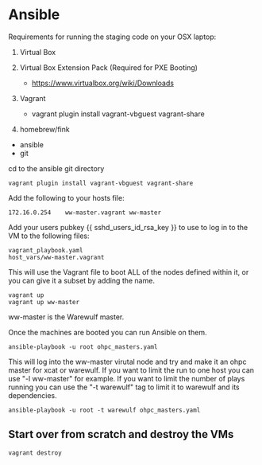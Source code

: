 # Ansible

Requirements for running the staging code on your OSX laptop:

1) Virtual Box

2) Virtual Box Extension Pack (Required for PXE Booting)
   - https://www.virtualbox.org/wiki/Downloads

2) Vagrant
    - vagrant plugin install vagrant-vbguest vagrant-share

3) homebrew/fink
  - ansible
  - git
  
cd to the ansible git directory

```
vagrant plugin install vagrant-vbguest vagrant-share
```

Add the following to your hosts file:

```
172.16.0.254    ww-master.vagrant ww-master
```

Add your users pubkey {{ sshd_users_id_rsa_key }} to use to log in to the VM to the following files:

```
vagrant_playbook.yaml
host_vars/ww-master.vagrant
```

This will use the Vagrant file to boot ALL of the nodes defined within it, or you can give it a subset by adding the name.
```
vagrant up
vagrant up ww-master
```

ww-master is the Warewulf master.

Once the machines are booted you can run Ansible on them.

```
ansible-playbook -u root ohpc_masters.yaml
```

This will log into the ww-master virutal node and try and make it an ohpc master for xcat or warewulf.
If you want to limit the run to one host you can use "-l ww-master" for example. If you want to limit the
number of plays running you can use the "-t warewulf" tag to limit it to warewulf and its dependencies.

```
ansible-playbook -u root -t warewulf ohpc_masters.yaml
```

## Start over from scratch and destroy the VMs

```
vagrant destroy
```
